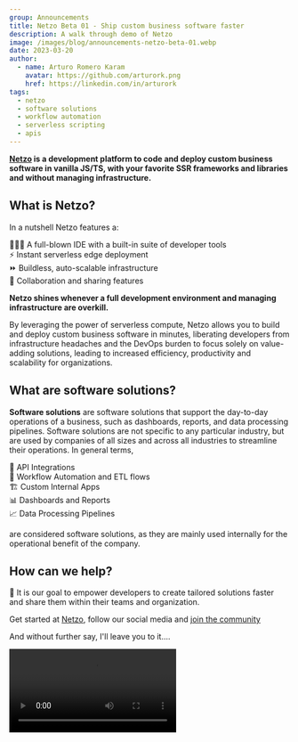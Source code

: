 ```yaml
---
group: Announcements
title: Netzo Beta 01 - Ship custom business software faster
description: A walk through demo of Netzo
image: /images/blog/announcements-netzo-beta-01.webp
date: 2023-03-20
author:
  - name: Arturo Romero Karam
    avatar: https://github.com/arturork.png
    href: https://linkedin.com/in/arturork
tags:
  - netzo
  - software solutions
  - workflow automation
  - serverless scripting
  - apis
---
```


<script setup>
import BlogPostHero from '../BlogPostHero.vue'
</script>

<BlogPostHero />

**[Netzo](https://app.netzo.io) is a development platform to code and deploy custom business software in vanilla JS/TS, with your favorite SSR frameworks and libraries and without managing infrastructure.**

## What is Netzo?

In a nutshell Netzo features a:

🧑🏽‍💻 A full-blown IDE with a built-in suite of developer tools<br/>
 ⚡ Instant serverless edge deployment<br/>
⏩ Buildless, auto-scalable infrastructure<br/>
👥 Collaboration and sharing features<br/>

**Netzo shines whenever a full development environment and managing infrastructure are overkill.**

By leveraging the power of serverless compute, Netzo allows you to build and deploy custom business software in minutes, liberating developers from infrastructure headaches and the DevOps burden to focus solely on value-adding solutions, leading to increased efficiency, productivity and scalability for organizations.

## What are software solutions?

**Software solutions** are software solutions that support the day-to-day operations of a business, such as dashboards, reports, and data processing pipelines. Software solutions are not specific to any particular industry, but are used by companies of all sizes and across all industries to streamline their operations. In general terms,

 🧩 API Integrations<br/>
 🤖 Workflow Automation and ETL flows<br/>
 🏗️ Custom Internal Apps<br/>
 📊 Dashboards and Reports<br/>
 📈 Data Processing Pipelines<br/>

are considered software solutions, as they are mainly used internally for the operational benefit of the company.

## How can we help?

 🎯 It is our goal to empower developers to create tailored solutions faster and share them within their teams and organization.

Get started at [Netzo](https://netzo.io), follow our social media and [join the community](https://discord.gg/tbDUpRQCTk)

And without further say, I'll leave you to it....

<video width="auto" height="auto" controls>
  <source src="/netzo-overview.mp4" type="video/mp4">
</video>
